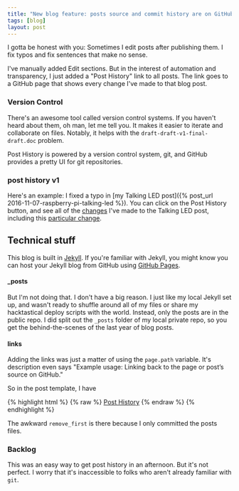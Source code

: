 ```yaml
---
title: "New blog feature: posts source and commit history are on GitHub"
tags: [blog]
layout: post
---
```


I gotta be honest with you: Sometimes I edit posts after publishing
them. I fix typos and fix sentences that make no sense.

I've manually added Edit sections. But in the interest of automation
and transparency, I just added a "Post History" link to all posts. The
link goes to a GitHub page that shows every change I've made to that
blog post.

### Version Control

There's an awesome tool called version control systems. If you haven't
heard about them, oh man, let me tell you. It makes it easier to
iterate and collaborate on files. Notably, it helps with the
`draft-draft-v1-final-draft.doc` problem.

Post History is powered by a version control system, git, and GitHub
provides a pretty UI for git repositories.

### post history v1

Here's an example: I fixed a typo in [my Talking LED post]({% post_url 2016-11-07-raspberry-pi-talking-led %}). You can click on the Post
History button, and see all of the
[changes](https://github.com/jessstringham/blog/commits/1c2ee2f1b15b6cc9a15945be2994d8f377f0ad4c/2016-11-07-raspberry-pi-talking-led.md)
I've made to the Talking LED post, including this
[particular change](https://github.com/jessstringham/blog/commit/1c2ee2f1b15b6cc9a15945be2994d8f377f0ad4c#diff-121fad72f4aaf7cae523bd07c8d888cd).

## Technical stuff

This blog is built in [Jekyll](http://jekyllrb.com).  If you're
familiar with Jekyll, you might know you can host your Jekyll blog
from GitHub using
[GitHub Pages](https://help.github.com/articles/using-jekyll-as-a-static-site-generator-with-github-pages/).

#### _posts

But I'm not doing that. I don't have a big reason. I just like my
local Jekyll set up, and wasn't ready to shuffle around all of my
files or share my hacktastical deploy scripts with the world. Instead,
only the posts are in the public repo. I did split out the `_posts`
folder of my local private repo, so you get the behind-the-scenes of
the last year of blog posts.

#### links

Adding the links was just a matter of using the `page.path`
variable. It's description even says "Example usage: Linking back to
the page or post’s source on GitHub."

So in the post template, I have

{% highlight html %}
{% raw %}
    <a href="https://github.com/jessstringham/blog/commits/master/{{page.path | remove_first: '_posts/'}}">Post History</a>
{% endraw %}
{% endhighlight %}

The awkward `remove_first` is there because I only committed the posts
files.


### Backlog

This was an easy way to get post history in an afternoon. But it's not
perfect. I worry that it's inaccessible to folks who aren't already
familiar with `git`.
